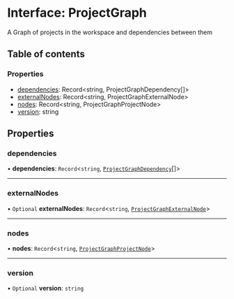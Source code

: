 # Interface: ProjectGraph

A Graph of projects in the workspace and dependencies between them

## Table of contents

### Properties

- [dependencies](../../reference/core-api/devkit/documents/ProjectGraph#dependencies): Record<string, ProjectGraphDependency[]>
- [externalNodes](../../reference/core-api/devkit/documents/ProjectGraph#externalnodes): Record<string, ProjectGraphExternalNode>
- [nodes](../../reference/core-api/devkit/documents/ProjectGraph#nodes): Record<string, ProjectGraphProjectNode>
- [version](../../reference/core-api/devkit/documents/ProjectGraph#version): string

## Properties

### dependencies

• **dependencies**: `Record`\<`string`, [`ProjectGraphDependency`](../../reference/core-api/devkit/documents/ProjectGraphDependency)[]\>

---

### externalNodes

• `Optional` **externalNodes**: `Record`\<`string`, [`ProjectGraphExternalNode`](../../reference/core-api/devkit/documents/ProjectGraphExternalNode)\>

---

### nodes

• **nodes**: `Record`\<`string`, [`ProjectGraphProjectNode`](../../reference/core-api/devkit/documents/ProjectGraphProjectNode)\>

---

### version

• `Optional` **version**: `string`
